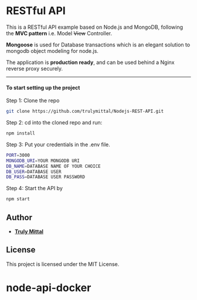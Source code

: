 # RESTful API

This is a RESTful API example based on Node.js and MongoDB, following the **MVC pattern** i.e. Model ~~View~~ Controller.

**Mongoose** is used for Database transactions which is an elegant solution to mongodb object modeling for node.js.

The application is **production ready**, and can be used behind a Nginx reverse proxy securely.

---

#### To start setting up the project

Step 1: Clone the repo

```bash
git clone https://github.com/trulymittal/Nodejs-REST-API.git
```

Step 2: cd into the cloned repo and run:

```bash
npm install
```

Step 3: Put your credentials in the .env file.

```bash
PORT=3000
MONGODB_URI=YOUR MONGODB URI
DB_NAME=DATABASE NAME OF YOUR CHOICE
DB_USER=DATABASE USER
DB_PASS=DATABASE USER PASSWORD 
```

Step 4: Start the API by

```bash
npm start
```

## Author

- [**Truly Mittal**](https://trulymittal.com)

## License

This project is licensed under the MIT License.
# node-api-docker
